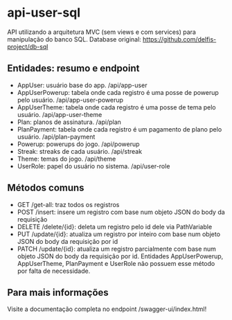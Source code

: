 # api-user-sql
API utilizando a arquitetura MVC (sem views e com services) para manipulação do banco SQL. Database original: https://github.com/delfis-project/db-sql

## Entidades: resumo e endpoint
* AppUser: usuário base do app. /api/app-user  
* AppUserPowerup: tabela onde cada registro é uma posse de powerup pelo usuário. /api/app-user-powerup  
* AppUserTheme: tabela onde cada registro é uma posse de tema pelo usuário. /api/app-user-theme  
* Plan: planos de assinatura. /api/plan  
* PlanPayment: tabela onde cada registro é um pagamento de plano pelo usuário. /api/plan-payment  
* Powerup: powerups do jogo. /api/powerup  
* Streak: streaks de cada usuário. /api/streak  
* Theme: temas do jogo. /api/theme  
* UserRole: papel do usuário no sistema. /api/user-role  

## Métodos comuns
* GET /get-all: traz todos os registros
* POST /insert: insere um registro com base num objeto JSON do body da requisição
* DELETE /delete/{id}: deleta um registro pelo id dele via PathVariable
* PUT /update/{id}: atualiza um registro por inteiro com base num objeto JSON do body da requisição por id
* PATCH /update/{id}: atualiza um registro parcialmente com base num objeto JSON do body da requisição por id. Entidades AppUserPowerup, AppUserTheme, PlanPayment e UserRole não possuem esse método por falta de necessidade.

## Para mais informações
Visite a documentação completa no endpoint /swagger-ui/index.html!